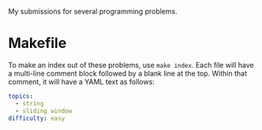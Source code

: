 My submissions for several programming problems.

# Makefile
To make an index out of these problems, use `make index`. Each file will have a multi-line comment block followed by a blank line at the top. Within that comment, it will have a YAML text as follows:
```YAML
topics:
  - string
  - sliding window
difficulty: easy
```